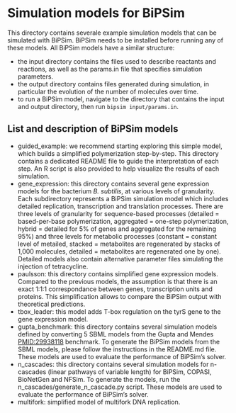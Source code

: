 
# Simulation models for BiPSim

This directory contains severale example simulation models that can be simulated with BiPSim. BiPSim needs to be installed before running any of these models. All BiPSim models have a similar structure:
 - the input directory contains the files used to describe reactants and reactions, as well as the params.in file that specifies simulation parameters.
 - the output directory contains files generated during simulation, in particular the evolution of the number of molecules over time.
 - to run a BiPSim model, navigate to the directory that contains the input and output directory, then run `bipsim input/params.in`.

## List and description of BiPSim models
 - guided_example: we recommend starting exploring this simple model, which builds a simplified polymerization step-by-step. This directory contains a dedicated README file to guide the interpretation of each step. An R script is also provided to help visualize the results of each simulation.
 - gene_expression: this directory contains several gene expression models for the bacterium *B. subtilis*, at various levels of granularity. Each subdirectory represents a BiPSim simulation model which includes detailed replication, transcription and translation processes. There are three levels of granularity for sequence-based processes (detailed = based-per-base polymerization, aggregated = one-step polymerization, hybrid = detailed for 5% of genes and aggregated for the remaining 95%) and three levels for metabolic processes (constant = constant level of metailed, stacked = metabolites are regenerated by stacks of 1,000 molecules, detailed = metabolites are regenerated one by one). Detailed models also contain alternative parameter files simulating the injection of tetracycline.
 - paulsson: this directory contains simplified gene expression models. Compared to the previous models, the assumption is that there is an exact 1:1:1 correspondance between genes, transcription units and proteins. This simplification allows to compare the BiPSim output with theoretical predictions.
 - tbox_leader: this model adds T-box regulation on the tyrS gene to the gene expression model.
 - gupta_benchmark: this directory contains several simulation models defined by converting 5 SBML models from the Gupta and Mendes [PMID:29938118](https://pubmed.ncbi.nlm.nih.gov/29938118/) benchmark. To generate the BiPSim models from the SBML models, please follow the instructions in the README.md file. These models are used to evaluate the performance of BiPSim’s solver.
 - n_cascades: this directory contains several simulation models for n-cascades (linear pathways of variable length) for BiPSim, COPASI, BioNetGen and NFSim. To generate the models, run the n_cascades/generate_n_cascade.py script. These models are used to evaluate the performance of BiPSim’s solver.
 - multifork: simplified model of multifork DNA replication.
